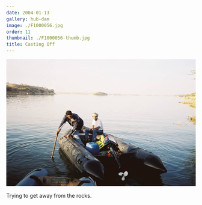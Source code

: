 ```yaml
---
date: 2004-01-13
gallery: hub-dam
image: ./F1000056.jpg
order: 11
thumbnail: ./F1000056-thumb.jpg
title: Casting Off
---
```


![Casting Off](./F1000056.jpg)

Trying to get away from the rocks.